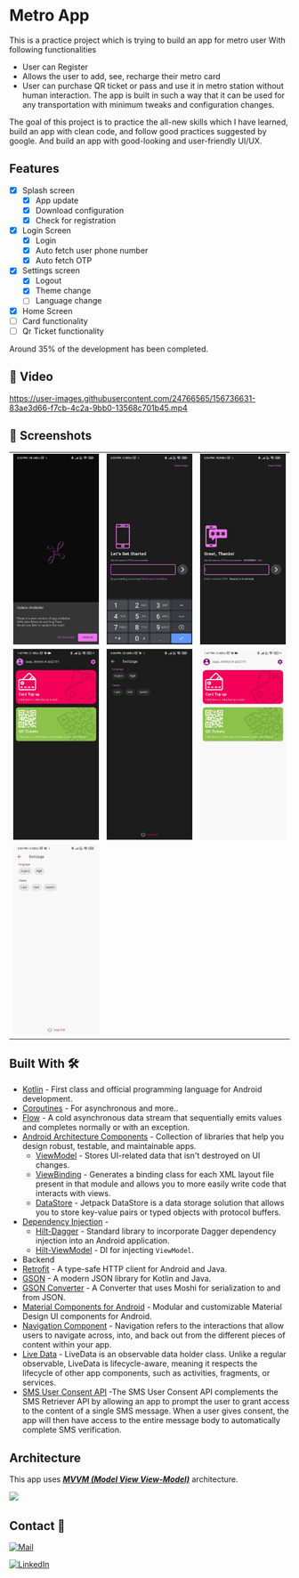 # Metro App
This is a practice project which is trying to build an app for metro user 
With following functionalities
  * User can Register
  * Allows the user to add, see, recharge their metro card
  * User can purchase QR ticket or pass and use it in metro station without human interaction.
 The app is built in such a way that it can be used for any transportation with minimum tweaks and configuration changes.
 
 The goal of this project is to practice the all-new skills which I have learned, build an app with clean code, and follow good practices suggested by google.
 And build an app with good-looking and user-friendly UI/UX.
 
 ##  Features
 - [x] Splash screen
    - [x] App update
    - [x] Download configuration
    - [x] Check for registration
    
 - [x] Login Screen
    - [x] Login
    - [x] Auto fetch user phone number
    - [x] Auto fetch OTP

 - [x] Settings screen
    - [x] Logout
    - [x] Theme change
    - [ ] Language change

- [x] Home Screen
- [ ] Card functionality
- [ ] Qr Ticket functionality

Around 35% of the development has been completed.
    
## 📸 Video

https://user-images.githubusercontent.com/24766565/156736631-83ae3d66-f7cb-4c2a-9bb0-13568c701b45.mp4


## 📸 Screenshots

||||
|:----------------------------------------:|:-----------------------------------------:|:-----------------------------------------: |
| ![Splash Screen](media/1.jpg) | ![Login Screen](media/2.jpg) | ![Otp Screen](media/3.jpg) |
| ![Home Screen](media/4.jpg)  | ![Settings Screen - Light](media/5.jpg) | ![Home Screen - Light](media/6.jpg)    |
| ![Settings Screen - Light](media/7.jpg) 

## Built With 🛠
- [Kotlin](https://kotlinlang.org/) - First class and official programming language for Android development.
- [Coroutines](https://kotlinlang.org/docs/reference/coroutines-overview.html) - For asynchronous and more..
- [Flow](https://kotlin.github.io/kotlinx.coroutines/kotlinx-coroutines-core/kotlinx.coroutines.flow/-flow/) - A cold asynchronous data stream that sequentially emits values and completes normally or with an exception.
- [Android Architecture Components](https://developer.android.com/topic/libraries/architecture) - Collection of libraries that help you design robust, testable, and maintainable apps.
  - [ViewModel](https://developer.android.com/topic/libraries/architecture/viewmodel) - Stores UI-related data that isn't destroyed on UI changes.
  - [ViewBinding](https://developer.android.com/topic/libraries/view-binding) - Generates a binding class for each XML layout file present in that module and allows you to more easily write code that interacts with views.
  - [DataStore](https://developer.android.com/topic/libraries/architecture/datastore) - Jetpack DataStore is a data storage solution that allows you to store key-value pairs or typed objects with protocol buffers.
- [Dependency Injection](https://developer.android.com/training/dependency-injection) -
  - [Hilt-Dagger](https://dagger.dev/hilt/) - Standard library to incorporate Dagger dependency injection into an Android application.
  - [Hilt-ViewModel](https://developer.android.com/training/dependency-injection/hilt-jetpack) - DI for injecting `ViewModel`.
- Backend
- [Retrofit](https://square.github.io/retrofit/) - A type-safe HTTP client for Android and Java.
- [GSON](https://github.com/google/gson) - A modern JSON library for Kotlin and Java.
- [GSON Converter](https://github.com/square/retrofit/tree/master/retrofit-converters/gson) - A Converter that uses Moshi for serialization to and from JSON.
- [Material Components for Android](https://github.com/material-components/material-components-android) - Modular and customizable Material Design UI components for Android.
- [Navigation Component](https://developer.android.com/guide/navigation) - Navigation refers to the interactions that allow users to navigate across, into, and back out from the different pieces of content within your app.
- [Live Data](https://developer.android.com/topic/libraries/architecture/livedata) - LiveData is an observable data holder class. Unlike a regular observable, LiveData is lifecycle-aware, meaning it respects the lifecycle of other app components, such as activities, fragments, or services. 
- [SMS User Consent API](https://developers.google.com/identity/sms-retriever/user-consent/overview) -The SMS User Consent API complements the SMS Retriever API by allowing an app to prompt the user to grant access to the content of a single SMS message. When a user gives consent, the app will then have access to the entire message body to automatically complete SMS verification.


## Architecture
This app uses [***MVVM (Model View View-Model)***](https://developer.android.com/jetpack/docs/guide#recommended-app-arch) architecture.

![](https://developer.android.com/topic/libraries/architecture/images/final-architecture.png)


## Contact 📩

[![Mail](https://img.shields.io/badge/Gmail-green.svg?style=for-the-badge&logo=gmail)](mailto://spavanm1@gmail.com)

[![LinkedIn](https://img.shields.io/badge/LinkedIn-red.svg?style=for-the-badge&logo=linkedin)](https://www.linkedin.com/in/pavan-m-shetty-79211068/)


<br>

